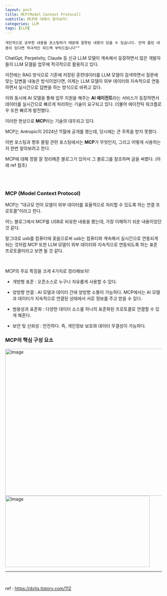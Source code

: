 ```yaml
---
layout: post
title: MCP(Model Context Protocol)
subtitle: MCP에 대해서 알아보자!
categories: LLM
tags: [LLM]
---
```


`개인적으로 공부한 내용을 포스팅하기 때문에 잘못된 내용이 있을 수 있습니다. 만약 틀린 내용이 있다면 적극적인 피드백 부탁드립니다^^`


ChatGpt, Perpelxity, Claude 등 신규 LLM 모델이 계속해서 등장하면서 많은 개발자들이 LLM 모델을 업무에 적극적으로 활용하고 있다.

이전에는 RAG 방식으로 기존에 저장된 훈련데이터를 LLM 모델이 검색하면서 질문에 맞는 답변을 내놓은 방식이었다면, 이제는 LLM 모델이 외부 데이터와 지속적으로 연동하면서 실시간으로 답변을 하는 방식으로 바뀌고 있다.


이와 동시에 AI 모델을 통해 업무 지원을 해주는 **AI 에이전트**라는 서비스가 등장하면서 데이터를 실시간으로 빠르게 처리하는 기술이 요구되고 있다. 더불어 에이전틱 워크플로우 또한 빠르게 발전했다.

이러한 현상으로 **MCP**라는 기술의 대두되고 있다.

MCP는 Antropic이 2024년 11월에 공개를 했는데, 당시에는 큰 주목을 받지 못했다.

이번 포스팅과 향후 올릴 관련 포스팅에서는 **MCP**가 무엇인지, 그리고 어떻게 사용하는지 한번 알아보려고 한다.

MCP에 대해 정말 잘 정리해준 블로그가 있어서 그 블로그를 참조하며 글을 써봤다. (아래 ref 참조)


<br>
<br>

### MCP (Model Context Protocol)
MCP는 "대규모 언어 모델이 외부 데이터를 효율적으로 처리할 수 있도록 하는 연결 프로토콜"이라고 한다.

어느 블로그에서 MCP를 USB로 비유한 내용을 봤는데, 가장 이해하기 쉬운 내용이었던 것 같다.

말그대로 usb를 컴퓨터에 꽂음으로써 usb는 컴퓨터와 계속해서 실시간으로 연동되게 되는 것처럼 MCP 또한 LLM 모델이 외부 데이터와 지속적으로 연동되도록 하는 표준 프로토콜이라고 보면 될 것 같다.

<br>

MCP의 주요 특징을 크게 4가지로 정리해보자!

- 개방형 표준 : 오픈소스로 누구나 자유롭게 사용할 수 있다.

- 양방향 연결 : AI 모델과 데이터 간에 양방향 소통이 가능하다. MCP에서는 AI 모델과 데이터가 지속적으로 연결된 상태에서 서로 정보를 주고 받을 수 있다.

- 범용성과 표준화 : 다양한 데이터 소스를 하나의 표준화된 프로토콜로 연결할 수 있게 해준다.

- 보안 및 신뢰성 : 안전하다. 즉, 개인정보 보호와 데이터 무결성이 가능하다.


### MCP의 핵심 구성 요소
<img width="679" height="472" alt="Image" src="https://github.com/user-attachments/assets/fa22ed37-9893-4a09-adf2-074a5302a2fd" />

<img width="465" height="229" alt="Image" src="https://github.com/user-attachments/assets/ed048a82-4f26-4c97-aba6-e353acaeeae5" />


<hr>
<br>

ref : https://dytis.tistory.com/112